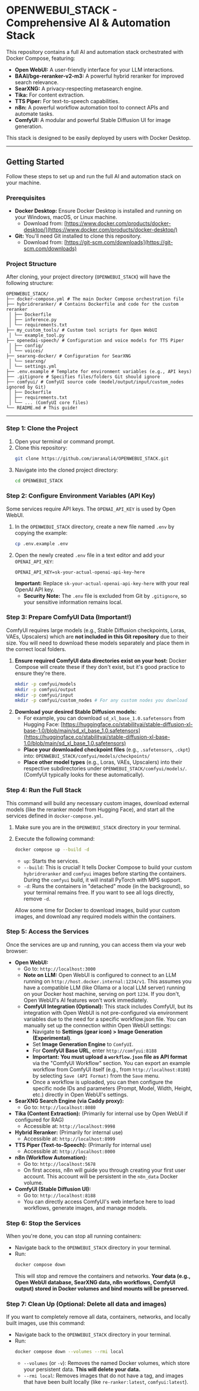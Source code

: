 # OPENWEBUI_STACK - Comprehensive AI & Automation Stack

This repository contains a full AI and automation stack orchestrated with Docker Compose, featuring:
*   **Open WebUI:** A user-friendly interface for your LLM interactions.
*   **BAAI/bge-reranker-v2-m3:** A powerful hybrid reranker for improved search relevance.
*   **SearXNG:** A privacy-respecting metasearch engine.
*   **Tika:** For content extraction.
*   **TTS Piper:** For text-to-speech capabilities.
*   **n8n:** A powerful workflow automation tool to connect APIs and automate tasks.
*   **ComfyUI:** A modular and powerful Stable Diffusion UI for image generation.

This stack is designed to be easily deployed by users with Docker Desktop.

---

## Getting Started

Follow these steps to set up and run the full AI and automation stack on your machine.

### Prerequisites

*   **Docker Desktop:** Ensure Docker Desktop is installed and running on your Windows, macOS, or Linux machine.
    *   Download from: [https://www.docker.com/products/docker-desktop/](https://www.docker.com/products/docker-desktop/)
*   **Git:** You'll need Git installed to clone this repository.
    *   Download from: [https://git-scm.com/downloads](https://git-scm.com/downloads)

### Project Structure

After cloning, your project directory (`OPENWEBUI_STACK`) will have the following structure:
```
OPENWEBUI_STACK/ 
├── docker-compose.yml # The main Docker Compose orchestration file 
├── hybridreranker/ # Contains Dockerfile and code for the custom reranker 
 │ ├── Dockerfile 
 │ ├── inference.py 
 │ └── requirements.txt 
├── my_custom_tools/ # Custom tool scripts for Open WebUI 
 │ └── example_tool.py 
├── openedai-speech/ # Configuration and voice models for TTS Piper 
 │ ├── config/ 
 │ └── voices/ 
├── searxng-docker/ # Configuration for SearXNG 
 │ └── searxng/ 
 │ └── settings.yml 
├── .env.example # Template for environment variables (e.g., API keys) 
├── .gitignore # Specifies files/folders Git should ignore 
├── comfyui/ # ComfyUI source code (model/output/input/custom_nodes ignored by Git) 
 │ ├── Dockerfile 
 │ ├── requirements.txt 
 │ └── ... (ComfyUI core files) 
└── README.md # This guide!
```

---

### Step 1: Clone the Project

1.  Open your terminal or command prompt.
2.  Clone this repository:
    ```bash
    git clone https://github.com/imranali4/OPENWEBUI_STACK.git
    ```
3.  Navigate into the cloned project directory:
    ```bash
    cd OPENWEBUI_STACK
    ```

### Step 2: Configure Environment Variables (API Key)

Some services require API keys. The `OPENAI_API_KEY` is used by Open WebUI.

1.  In the `OPENWEBUI_STACK` directory, create a new file named `.env` by copying the example:
    ```bash
    cp .env.example .env
    ```
2.  Open the newly created `.env` file in a text editor and add your `OPENAI_API_KEY`:
    ```dotenv
    OPENAI_API_KEY=sk-your-actual-openai-api-key-here
    ```
    **Important:** Replace `sk-your-actual-openai-api-key-here` with your real OpenAI API key.
    *   **Security Note:** The `.env` file is excluded from Git by `.gitignore`, so your sensitive information remains local.

### Step 3: Prepare ComfyUI Data (Important!)

ComfyUI requires large models (e.g., Stable Diffusion checkpoints, Loras, VAEs, Upscalers) which are **not included in this Git repository** due to their size. You will need to download these models separately and place them in the correct local folders.

1.  **Ensure required ComfyUI data directories exist on your host:**
    Docker Compose will create these if they don't exist, but it's good practice to ensure they're there.
    ```bash
    mkdir -p comfyui/models
    mkdir -p comfyui/output
    mkdir -p comfyui/input
    mkdir -p comfyui/custom_nodes # For any custom nodes you download
    ```
2.  **Download your desired Stable Diffusion models:**
    *   For example, you can download `sd_xl_base_1.0.safetensors` from Hugging Face: [https://huggingface.co/stabilityai/stable-diffusion-xl-base-1.0/blob/main/sd_xl_base_1.0.safetensors](https://huggingface.co/stabilityai/stable-diffusion-xl-base-1.0/blob/main/sd_xl_base_1.0.safetensors)
    *   **Place your downloaded checkpoint files** (e.g., `.safetensors`, `.ckpt`) into: `OPENWEBUI_STACK/comfyui/models/checkpoints/`
    *   **Place other model types** (e.g., Loras, VAEs, Upscalers) into their respective subdirectories under `OPENWEBUI_STACK/comfyui/models/`. (ComfyUI typically looks for these automatically).

### Step 4: Run the Full Stack

This command will build any necessary custom images, download external models (like the reranker model from Hugging Face), and start all the services defined in `docker-compose.yml`.

1.  Make sure you are in the `OPENWEBUI_STACK` directory in your terminal.
2.  Execute the following command:
    ```bash
    docker compose up --build -d
    ```
    *   `up`: Starts the services.
    *   `--build`: This is crucial! It tells Docker Compose to build your custom `hybridreranker` and `comfyui` images before starting the containers. During the `comfyui` build, it will install PyTorch with MPS support.
    *   `-d`: Runs the containers in "detached" mode (in the background), so your terminal remains free. If you want to see all logs directly, remove `-d`.

    Allow some time for Docker to download images, build your custom images, and download any required models within the containers.

### Step 5: Access the Services

Once the services are up and running, you can access them via your web browser:

*   **Open WebUI:**
    *   Go to: `http://localhost:3000`
    *   **Note on LLM:** Open WebUI is configured to connect to an LLM running on `http://host.docker.internal:1234/v1`. This assumes you have a compatible LLM (like Ollama or a local LLM server) running on your Docker host machine, serving on port `1234`. If you don't, Open WebUI's AI features won't work immediately.
    *   **ComfyUI Integration (Optional):** This stack includes ComfyUI, but its integration with Open WebUI is not pre-configured via environment variables due to the need for a specific workflow.json file. You can manually set up the connection within Open WebUI settings:
        *   Navigate to **Settings (gear icon) > Image Generation (Experimental)**.
        *   Set **Image Generation Engine** to `ComfyUI`.
        *   For **ComfyUI Base URL**, enter `http://comfyui:8188`
        *   **Important: You must upload a `workflow.json` file as API format** via the "ComfyUI Workflow" section. You can export an example workflow from ComfyUI itself (e.g., from `http://localhost:8188`) by selecting `Save (API Format)` from the `Save` menu.
        *   Once a workflow is uploaded, you can then configure the specific node IDs and parameters (Prompt, Model, Width, Height, etc.) directly in Open WebUI's settings.
*   **SearXNG Search Engine (via Caddy proxy):**
    *   Go to: `http://localhost:8080`
*   **Tika (Content Extraction):** (Primarily for internal use by Open WebUI if configured for RAG)
    *   Accessible at: `http://localhost:9998`
*   **Hybrid Reranker:** (Primarily for internal use)
    *   Accessible at: `http://localhost:8999`
*   **TTS Piper (Text-to-Speech):** (Primarily for internal use)
    *   Accessible at: `http://localhost:8000`
*   **n8n (Workflow Automation):**
    *   Go to: `http://localhost:5678`
    *   On first access, n8n will guide you through creating your first user account. This account will be persistent in the `n8n_data` Docker volume.
*   **ComfyUI (Stable Diffusion UI):**
    *   Go to: `http://localhost:8188`
    *   You can directly access ComfyUI's web interface here to load workflows, generate images, and manage models.

### Step 6: Stop the Services

When you're done, you can stop all running containers:

*   Navigate back to the `OPENWEBUI_STACK` directory in your terminal.
*   Run:
    ```bash
    docker compose down
    ```
    This will stop and remove the containers and networks. **Your data (e.g., Open WebUI database, SearXNG data, n8n workflows, ComfyUI output) stored in Docker volumes and bind mounts will be preserved.**

### Step 7: Clean Up (Optional: Delete all data and images)

If you want to completely remove all data, containers, networks, and locally built images, use this command:

*   Navigate back to the `OPENWEBUI_STACK` directory in your terminal.
*   Run:
    ```bash
    docker compose down --volumes --rmi local
    ```
    *   `--volumes` (or `-v`): Removes the named Docker volumes, which store your persistent data. **This will delete your data.**
    *   `--rmi local`: Removes images that do not have a tag, and images that have been built locally (like `re-ranker:latest`, `comfyui:latest`).